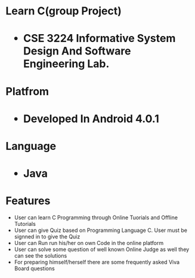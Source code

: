 <h1>Learn C(group Project)<h1>
<ul>
  <li>CSE 3224 Informative System Design And Software Engineering Lab.</li>
</ul>
  
  
<h1>Platfrom<h1>
<ul>
  <li>Developed In Android 4.0.1</li>
</ul>
  
<h1>Language<h1>
<ul>
  <li>Java</li>
</ul>

<h1>Features</h1>
  
<ul>
  <li>User can learn C Programming through Online Tuorials and Offline Tutorials</li>
  <li>User can give Quiz based on Programming Language C. User must be signned in to give the Quiz</li>
  <li>User can Run run his/her on own Code in the online platform</li>
  <li>User can solve some question of well known Online Judge as well they can see the solutions</li>
  <li>For preparing himself/herself there are some frequently asked Viva Board questions</li>
</ul>
  
  

